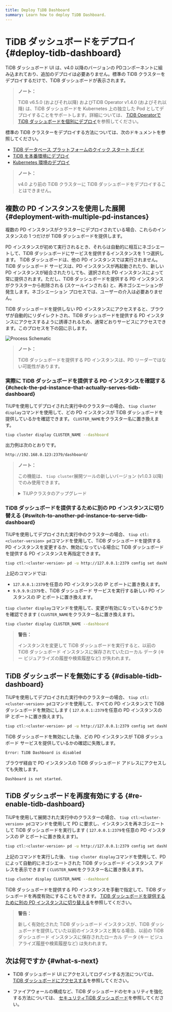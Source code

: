```yaml
---
title: Deploy TiDB Dashboard
summary: Learn how to deploy TiDB Dashboard.
---
```


# TiDB ダッシュボードをデプロイ {#deploy-tidb-dashboard}

TiDB ダッシュボード UI は、v4.0 以降のバージョンの PDコンポーネントに組み込まれており、追加のデプロイは必要ありません。標準の TiDB クラスターをデプロイするだけで、TiDB ダッシュボードが表示されます。

> **ノート：**
>
> TiDB v6.5.0 (およびそれ以降) およびTiDB Operator v1.4.0 (およびそれ以降) は、TiDB ダッシュボードを Kubernetes 上の独立した Pod としてデプロイすることをサポートします。詳細については、 [TiDB Operatorで TiDB ダッシュボードを個別にデプロイ](https://docs.pingcap.com/tidb-in-kubernetes/dev/get-started#deploy-tidb-dashboard-independently)を参照してください。

標準の TiDB クラスターをデプロイする方法については、次のドキュメントを参照してください。

-   [TiDB データベース プラットフォームのクイック スタート ガイド](/quick-start-with-tidb.md)
-   [TiDB を本番環境にデプロイ](/production-deployment-using-tiup.md)
-   [Kubernetes 環境のデプロイ](https://docs.pingcap.com/tidb-in-kubernetes/stable/access-dashboard)

> **ノート：**
>
> v4.0 より前の TiDB クラスターに TiDB ダッシュボードをデプロイすることはできません。

## 複数の PD インスタンスを使用した展開 {#deployment-with-multiple-pd-instances}

複数の PD インスタンスがクラスターにデプロイされている場合、これらのインスタンスの 1 つだけが TiDB ダッシュボードを提供します。

PD インスタンスが初めて実行されるとき、それらは自動的に相互にネゴシエートして、TiDB ダッシュボードにサービスを提供するインスタンスを 1 つ選択します。 TiDB ダッシュボードは、他の PD インスタンスでは実行されません。 TiDB ダッシュボード サービスは、PD インスタンスが再起動されたり、新しい PD インスタンスが結合されたりしても、選択された PD インスタンスによって常に提供されます。ただし、TiDB ダッシュボードを提供する PD インスタンスがクラスターから削除される (スケールインされる) と、再ネゴシエーションが発生します。ネゴシエーション プロセスでは、ユーザーの介入は必要ありません。

TiDB ダッシュボードを提供しない PD インスタンスにアクセスすると、ブラウザが自動的にリダイレクトされ、TiDB ダッシュボードを提供する PD インスタンスにアクセスするように誘導されるため、通常どおりサービスにアクセスできます。このプロセスを下の図に示します。

![Process Schematic](https://download.pingcap.com/images/docs/dashboard/dashboard-ops-multiple-pd.png)

> **ノート：**
>
> TiDB ダッシュボードを提供する PD インスタンスは、PD リーダーではない可能性があります。

### 実際に TiDB ダッシュボードを提供する PD インスタンスを確認する {#check-the-pd-instance-that-actually-serves-tidb-dashboard}

TiUPを使用してデプロイされた実行中のクラスターの場合、 `tiup cluster display`コマンドを使用して、どの PD インスタンスが TiDB ダッシュボードを提供しているかを確認できます。 `CLUSTER_NAME`をクラスター名に置き換えます。


```bash
tiup cluster display CLUSTER_NAME --dashboard
```

出力例は次のとおりです。

```bash
http://192.168.0.123:2379/dashboard/
```

> **ノート：**
>
> この機能は、 `tiup cluster`展開ツールの新しいバージョン (v1.0.3 以降) でのみ使用できます。
>
> <details><summary>TiUPクラスタのアップグレード</summary>
>
> ```bash
> tiup update --self
> tiup update cluster --force
> ```
>
> </details>

### TiDB ダッシュボードを提供するために別の PD インスタンスに切り替える {#switch-to-another-pd-instance-to-serve-tidb-dashboard}

TiUPを使用してデプロイされた実行中のクラスターの場合、 `tiup ctl:<cluster-version> pd`コマンドを使用して、TiDB ダッシュボードを提供する PD インスタンスを変更するか、無効になっている場合に TiDB ダッシュボードを提供する PD インスタンスを再指定できます。


```bash
tiup ctl:<cluster-version> pd -u http://127.0.0.1:2379 config set dashboard-address http://9.9.9.9:2379
```

上記のコマンドでは:

-   `127.0.0.1:2379`を任意の PD インスタンスの IP とポートに置き換えます。
-   `9.9.9.9:2379`を、TiDB ダッシュボード サービスを実行する新しい PD インスタンスの IP とポートに置き換えます。

`tiup cluster display`コマンドを使用して、変更が有効になっているかどうかを確認できます ( `CLUSTER_NAME`をクラスター名に置き換えます)。


```bash
tiup cluster display CLUSTER_NAME --dashboard
```

> **警告：**
>
> インスタンスを変更して TiDB ダッシュボードを実行すると、以前の TiDB ダッシュボード インスタンスに保存されていたローカル データ (キー ビジュアライズの履歴や検索履歴など) が失われます。

## TiDB ダッシュボードを無効にする {#disable-tidb-dashboard}

TiUPを使用してデプロイされた実行中のクラスターの場合、 `tiup ctl:<cluster-version> pd`コマンドを使用して、すべての PD インスタンスで TiDB ダッシュボードを無効にします ( `127.0.0.1:2379`を任意の PD インスタンスの IP とポートに置き換えます)。


```bash
tiup ctl:<cluster-version> pd -u http://127.0.0.1:2379 config set dashboard-address none
```

TiDB ダッシュボードを無効にした後、どの PD インスタンスが TiDB ダッシュボード サービスを提供しているかの確認に失敗します。

```
Error: TiDB Dashboard is disabled
```

ブラウザ経由で PD インスタンスの TiDB ダッシュボード アドレスにアクセスしても失敗します。

```
Dashboard is not started.
```

## TiDB ダッシュボードを再度有効にする {#re-enable-tidb-dashboard}

TiUPを使用して展開された実行中のクラスターの場合、 `tiup ctl:<cluster-version> pd`コマンドを使用して PD に要求し、インスタンスを再ネゴシエートして TiDB ダッシュボードを実行します ( `127.0.0.1:2379`を任意の PD インスタンスの IP とポートに置き換えます)。


```bash
tiup ctl:<cluster-version> pd -u http://127.0.0.1:2379 config set dashboard-address auto
```

上記のコマンドを実行した後、 `tiup cluster display`コマンドを使用して、PD によって自動的にネゴシエートされた TiDB ダッシュボード インスタンス アドレスを表示できます ( `CLUSTER_NAME`をクラスター名に置き換えます)。


```bash
tiup cluster display CLUSTER_NAME --dashboard
```

TiDB ダッシュボードを提供する PD インスタンスを手動で指定して、TiDB ダッシュボードを再度有効にすることもできます。 [TiDB ダッシュボードを提供するために別の PD インスタンスに切り替える](#switch-to-another-pd-instance-to-serve-tidb-dashboard)を参照してください。

> **警告：**
>
> 新しく有効化された TiDB ダッシュボード インスタンスが、TiDB ダッシュボードを提供していた以前のインスタンスと異なる場合、以前の TiDB ダッシュボード インスタンスに保存されたローカル データ (キー ビジュアライズ履歴や検索履歴など) は失われます。

## 次は何ですか {#what-s-next}

-   TiDB ダッシュボード UI にアクセスしてログインする方法については、 [TiDB ダッシュボードにアクセスする](/dashboard/dashboard-access.md)を参照してください。

-   ファイアウォールの構成など、TiDB ダッシュボードのセキュリティを強化する方法については、 [セキュリティTiDB ダッシュボード](/dashboard/dashboard-ops-security.md)を参照してください。

